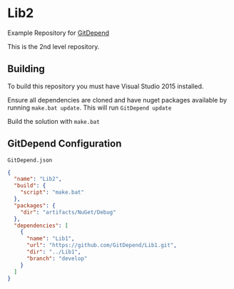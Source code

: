 # Lib2
Example Repository for [GitDepend](https://github.com/GitDepend/GitDepend)

This is the 2nd level repository.

## Building
To build this repository you must have Visual Studio 2015 installed.

Ensure all dependencies are cloned and have nuget packages available by running `make.bat update`. This will run `GitDepend update`

Build the solution with `make.bat`

## GitDepend Configuration

`GitDepend.json`

```json
{
  "name": "Lib2",
  "build": {
    "script": "make.bat"
  },
  "packages": {
    "dir": "artifacts/NuGet/Debug"
  },
  "dependencies": [
    {
      "name": "Lib1",
      "url": "https://github.com/GitDepend/Lib1.git",
      "dir": "../Lib1",
      "branch": "develop"
    }
  ]
}
```
